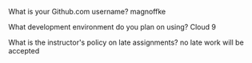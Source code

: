 What is your Github.com username?
magnoffke

What development environment do you plan on using?
Cloud 9

What is the instructor's policy on late assignments?
no late work will be accepted
